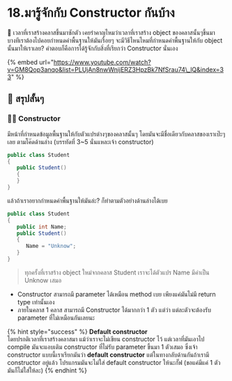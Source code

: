 # 18.มารู้จักกับ Constructor กันบ้าง

💬 เวลาที่เราสร้างคลาสขึ้นมาซักตัว เคยรำคาญไหมว่าเวลาที่เราสร้าง object ของคลาสนั้นๆขึ้นมา บางทีเราต้องไปคอยกำหนดค่าพื้นฐานให้มันเรื่อยๆ จะมีวิธีไหนไหมที่กำหนดค่าพื้นฐานให้กับ object นั้นมาให้เราเลย? คำตอบก็คือการได้รู้จักกับสิ่งที่เรียกว่า Constructor นั่นเอง

{% embed url="https://www.youtube.com/watch?v=GM8Qop3anqo&list=PLUjAn8nwWnijERZ3HpzBk7NfSrau74\_lQ&index=33" %}

## 🎯 สรุปสั้นๆ

### 👨‍🚀 Constructor

มีหน้าที่กำหนดข้อมูลพื้นฐานให้กับตัวแปรต่างๆของคลาสนั้นๆ โดยมันจะมีชื่อเดียวกับคลาสของเราเป๊ะๆเลย ตามโค๊ดด้านล่าง \(บรรทัดที่ 3~5 นั่นแหละเจ้า constructor\)

```csharp
public class Student
{
   public Student()
   {
   }
}
```

แล้วถ้าเราอยากกำหนดค่าพื้นฐานให้มันล่ะ? ก็ทำตามตัวอย่างด้านล่างได้เบย

```csharp
public class Student
{
   public int Name;
   public Student()
   {
      Name = "Unknow";
   }
}
```

> ทุกครั้งที่เราสร้าง object ใหม่จากคลาส Student เราจะได้ตัวแปร Name มีค่าเป็น Unknow เสมอ

* Constructor สามารถมี parameter ได้เหมือน method เบย เพียงแค่มันไม่มี return type เท่านั้นเอง
* ภายในคลาส 1 คลาส สามารถมี Constructor ได้มากกว่า 1 ตัว แต่ว่า แต่ละตัวจะต้องรับ parameter ที่ไม่เหมือนกันเลยนะ

{% hint style="success" %}
**Default constructor**  
โดยปรกติเวลาที่เราสร้างคลาสมา แม้ว่าเราจะไม่เขียน constructor ไว้ แต่เวลาที่มันเอาไป compile มันจะแอบเติม constructor ที่ไม่รับ parameter ขึ้นมา 1 ตัวเสมอ ซึ่งเจ้า constructor แบบนี้เราเรียกมันว่า **default constructor** แต่ในทางกลับด้านกันถ้าเรามี constructor อยู่แล้ว โปรแกรมมันจะไม่ใส่ default constructor ให้นะกั๊ฟ \(ขอแค่มีแค่ 1 ตัวมันก็ไม่ใส่ให้ละ\)
{% endhint %}

